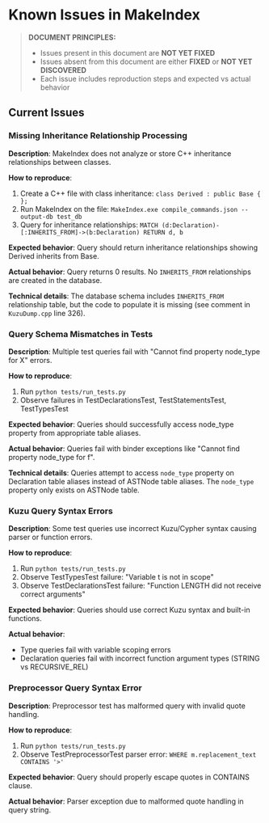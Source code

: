 # Known Issues in MakeIndex

> **DOCUMENT PRINCIPLES:**
> - Issues present in this document are **NOT YET FIXED**
> - Issues absent from this document are either **FIXED** or **NOT YET DISCOVERED**
> - Each issue includes reproduction steps and expected vs actual behavior

## Current Issues

### Missing Inheritance Relationship Processing

**Description**: MakeIndex does not analyze or store C++ inheritance relationships between classes.

**How to reproduce**:
1. Create a C++ file with class inheritance: `class Derived : public Base { };`
2. Run MakeIndex on the file: `MakeIndex.exe compile_commands.json --output-db test_db`
3. Query for inheritance relationships: `MATCH (d:Declaration)-[:INHERITS_FROM]->(b:Declaration) RETURN d, b`

**Expected behavior**: Query should return inheritance relationships showing Derived inherits from Base.

**Actual behavior**: Query returns 0 results. No `INHERITS_FROM` relationships are created in the database.

**Technical details**: The database schema includes `INHERITS_FROM` relationship table, but the code to populate it is missing (see comment in `KuzuDump.cpp` line 326).

### Query Schema Mismatches in Tests

**Description**: Multiple test queries fail with "Cannot find property node_type for X" errors.

**How to reproduce**:
1. Run `python tests/run_tests.py`
2. Observe failures in TestDeclarationsTest, TestStatementsTest, TestTypesTest

**Expected behavior**: Queries should successfully access node_type property from appropriate table aliases.

**Actual behavior**: Queries fail with binder exceptions like "Cannot find property node_type for f".

**Technical details**: Queries attempt to access `node_type` property on Declaration table aliases instead of ASTNode table aliases. The `node_type` property only exists on ASTNode table.

### Kuzu Query Syntax Errors

**Description**: Some test queries use incorrect Kuzu/Cypher syntax causing parser or function errors.

**How to reproduce**:
1. Run `python tests/run_tests.py`
2. Observe TestTypesTest failure: "Variable t is not in scope"
3. Observe TestDeclarationsTest failure: "Function LENGTH did not receive correct arguments"

**Expected behavior**: Queries should use correct Kuzu syntax and built-in functions.

**Actual behavior**: 
- Type queries fail with variable scoping errors
- Declaration queries fail with incorrect function argument types (STRING vs RECURSIVE_REL)

### Preprocessor Query Syntax Error

**Description**: Preprocessor test has malformed query with invalid quote handling.

**How to reproduce**:
1. Run `python tests/run_tests.py`
2. Observe TestPreprocessorTest parser error: `WHERE m.replacement_text CONTAINS '>'`

**Expected behavior**: Query should properly escape quotes in CONTAINS clause.

**Actual behavior**: Parser exception due to malformed quote handling in query string.
